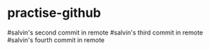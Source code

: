 # practise-github
#salvin's second commit in remote
#salvin's third commit in remote
#salvin's fourth commit in remote